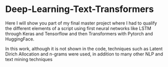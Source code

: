 # Deep-Learning-Text-Transformers
Here I will show you part of my final master project where I had to qualify the different elements of a script using first neural networks like LSTM through Keras and Tensorflow and then Transformers with Pytorch and HuggingFace.

In this work, although it is not shown in the code, techniques such as Latent Dirich Allocation and n-grams were used, in addition to many other NLP and text mining techniques
